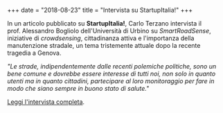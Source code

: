 +++
date = "2018-08-23"
title = "Intervista su StartupItalia!"
+++

In un articolo pubblicato su **StartupItalia!**, Carlo Terzano intervista il prof.&nbsp;Alessandro Bogliolo dell'Università di Urbino su *SmartRoadSense*, iniziative di *crowdsensing*, cittadinanza attiva e l'importanza della manutenzione stradale, un tema tristemente attuale dopo la recente tragedia a Genova.

*"Le strade, indipendentemente dalle recenti polemiche politiche, sono un bene comune e dovrebbe essere interesse di tutti noi, non solo in quanto utenti ma in quanto cittadini, partecipare al loro monitoraggio per fare in modo che siano sempre in buono stato di salute."*

[Leggi l'intervista completa](http://impact.startupitalia.eu/2018/08/23/smartroadsense-app-rileva-usura-strade/).
